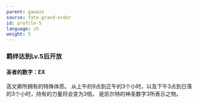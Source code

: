 ```yaml
---
parent: gawain
source: fate-grand-order
id: profile-5
language: zh
weight: 5
---
```


### 羁绊达到Lv.5后开放

#### 圣者的数字：EX

高文卿所拥有的特殊体质。
从上午的9点到正午的3个小时，以及下午3点到日落的3个小时，持有的力量将会变为3倍。
是凯尔特的神圣数字3所表示之物。
